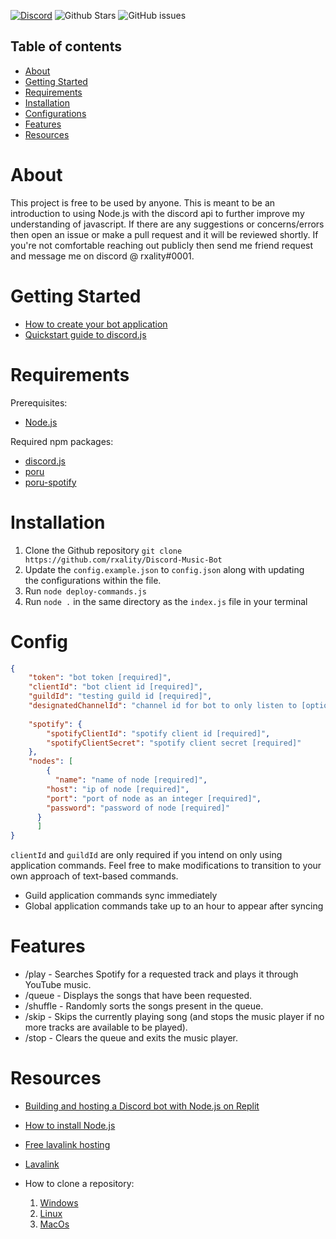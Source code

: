[![Discord](https://img.shields.io/discord/348195341717209093?style=flat-square)](https://discord.gg/rxality)
![Github Stars](https://img.shields.io/github/stars/rxality/Discord-Music-Bot?style=flat-square)
![GitHub issues](https://img.shields.io/github/issues-raw/rxality/Discord-Music-Bot?style=flat-square)

## Table of contents

- [About](#about)
- [Getting Started](#getting-started)
- [Requirements](#requirements)
- [Installation](#installation)
- [Configurations](#config)
- [Features](#features)
- [Resources](#resources)

# About

This project is free to be used by anyone. This is meant to be an introduction to using Node.js with the discord api to further improve my understanding of javascript. If there are any suggestions or concerns/errors then open an issue or make a pull request and it will be reviewed shortly. If you're not comfortable reaching out publicly then send me friend request and message me on discord @ rxality#0001.

# Getting Started

- [How to create your bot application](https://discord.com/developers/docs/getting-started)
- [Quickstart guide to discord.js](https://discordjs.guide/#before-you-begin)

# Requirements

Prerequisites:
- [Node.js](https://nodejs.org/en/download)

Required npm packages:
- [discord.js](https://www.npmjs.com/package/discord.js)
- [poru](https://www.npmjs.com/package/poru)
- [poru-spotify](https://www.npmjs.com/package/poru-spotify)

# Installation

1. Clone the Github repository
`git clone https://github.com/rxality/Discord-Music-Bot`
2. Update the `config.example.json` to `config.json` along with updating \
the configurations within the file.
3. Run `node deploy-commands.js`
4. Run `node .` in the same directory as the `index.js` file in your terminal

# Config
```json
{
	"token": "bot token [required]",
	"clientId": "bot client id [required]",
	"guildId": "testing guild id [required]",
	"designatedChannelId": "channel id for bot to only listen to [optional]", 
	
	"spotify": {
		"spotifyClientId": "spotify client id [required]",
		"spotifyClientSecret": "spotify client secret [required]"
	},
	"nodes": [
		{
		  "name": "name of node [required]",
		"host": "ip of node [required]",
		"port": "port of node as an integer [required]",
		"password": "password of node [required]"
	  }
	  ]
}
```

`clientId` and `guildId` are only required if you intend on only using\
application commands. Feel free to make modifications to transition to your\
own approach of text-based commands.

- Guild application commands sync immediately
- Global application commands take up to an hour to appear after syncing

# Features

- /play - Searches Spotify for a requested track and plays it through YouTube music.
- /queue - Displays the songs that have been requested.
- /shuffle - Randomly sorts the songs present in the queue.
- /skip - Skips the currently playing song (and stops the music player if no more tracks are available to be played).
- /stop - Clears the queue and exits the music player.

# Resources

- [Building and hosting a Discord bot with Node.js on Replit](https://docs.replit.com/tutorials/nodejs/build-basic-discord-bot-nodejs)
- [How to install Node.js](https://discordjs.guide/preparations/#installing-node-js)
- [Free lavalink hosting](https://lavalink-list.darrennathanael.com/)
- [Lavalink](https://github.com/freyacodes/Lavalink)

- How to clone a repository:
    1. [Windows](https://www.jcchouinard.com/clone-github-repository-on-windows/)
    2. [Linux](https://www.technipages.com/how-to-clone-a-git-repository-in-linux/)
    3. [MacOs](https://blogs.sap.com/2019/07/12/how-to-clone-a-github-repository-to-local-mac-computer/)
